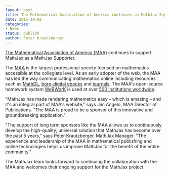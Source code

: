 ```yaml
---
layout: post
title: The Mathematical Association of America continues as MathJax Supporter
date: 2015-10-02
categories:
- News
status: publish
author: Peter Krautzberger
---
```


[The Mathematical Association of America (MAA)](http://www.maa.org/) continues to support MathJax as a MathJax Supporter.

The [MAA](http://www.maa.org) is the largest professional society focused on mathematics accessible at the collegiate level. As an early adopter of the web, the MAA has led the way communicating mathematics online including resources such as [MathDL](http://mathcomm.org/), [born-digital ebooks](http://www.maa.org/publications/ebooks/calculus-modeling-and-application-2nd-edition) and [journals](http://www.maa.org/publications/periodicals). The MAA's open-source homework system [WeBWorK](http://webwork.maa.org/) is used at over [500 institutions worldwide](http://webwork.maa.org/wiki/WeBWorK_Sites#.UjkYtd_ZXZg).

"MathJax has made rendering mathematics easy – which is amazing – and it's an integral part of MAA's website," says Jim Angelo, MAA Director of Publications.  "The MAA is proud to be a sponsor of this innovative and groundbreaking application."

"The support of long term sponsors like the MAA allows us to continuously develop the high-quality, universal solution that MathJax has become over the past 5 years," says Peter Krautzberger, MathJax Manager. "The experience and leadership of the MAA in mathematical publishing and online technologies helps us improve MathJax for the benefit of the entire community."

The MathJax team looks forward to continuing the collaboration with the MAA and welcomes their ongoing support for the MathJax project.

